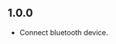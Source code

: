 <!--
 * @Author: your name
 * @Date: 2019-12-06 17:21:51
 * @LastEditTime: 2019-12-09 17:09:52
 * @LastEditors: your name
 * @Description: In User Settings Edit
 * @FilePath: /flutter_bluetooth_print_plugin/CHANGELOG.md
 -->
## 1.0.0

* Connect bluetooth device.

